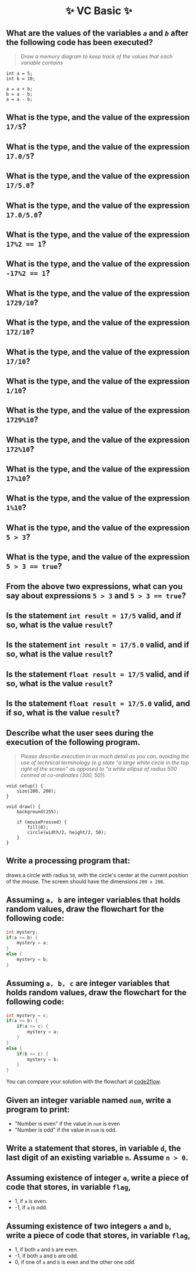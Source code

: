 <h1 align="center"> ✨ VC Basic ✨ </h1>

## What are the values of the variables *`a`* and *`b`* after the following code has been executed?

> *Draw a memory diagram to keep track of the values that each variable contains*

```processing
int a = 5;
int b = 10;

a = a + b;
b = a - b;
a = a - b;
```

## What is the type, and the value of the expression `17/5`?

## What is the type, and the value of the expression `17.0/5`?

## What is the type, and the value of the expression `17/5.0`?

## What is the type, and the value of the expression `17.0/5.0`?

## What is the type, and the value of the expression `17%2 == 1`?

## What is the type, and the value of the expression `-17%2 == 1`?

## What is the type, and the value of the expression `1729/10`?

## What is the type, and the value of the expression `172/10`?

## What is the type, and the value of the expression `17/10`?

## What is the type, and the value of the expression `1/10`?

## What is the type, and the value of the expression `1729%10`?

## What is the type, and the value of the expression `172%10`?

## What is the type, and the value of the expression `17%10`?

## What is the type, and the value of the expression `1%10`?

## What is the type, and the value of the expression `5 > 3`?

## What is the type, and the value of the expression `5 > 3 == true`?

## From the above two expressions, what can you say about expressions `5 > 3` and `5 > 3 == true`?

## Is the statement `int result = 17/5` valid, and if so, what is the value `result`?

## Is the statement `int result = 17/5.0` valid, and if so, what is the value `result`?

## Is the statement `float result = 17/5` valid, and if so, what is the value `result`?

## Is the statement `float result = 17/5.0` valid, and if so, what is the value `result`?

## Describe what the user sees during the execution of the following program. 

> *Please describe execution in as much detail as you can, avoiding the use of technical terminology (e.g state "a large white circle in the top right of the screen" as opposed to "a white ellipse of radius 500 centred at co-ordinates (300, 50)).*

```processing
void setup() {
    size(200, 200);
}

void draw() {
    background(255);

    if (mousePressed) {
        fill(0);
        circle(width/2, height/2, 50);
    }
}
```

## Write a processing program that:
draws a circle with radius `50`, with the circle's center at the current position of the mouse. The screen should have the dimensions `200 x 200`.

## Assuming `a, b` are integer variables that holds random values, draw the flowchart for the following code:

```java
int mystery;
if(a >= b) {
    mystery = a;
}
else {
    mystery = b;
}
```

## Assuming `a, b, c` are integer variables that holds random values, draw the flowchart for the following code:

```java
int mystery = c;
if(a >= b) {
    if(a >= c) {
        mystery = a;
    }
}
else {
    if(b >= c) {
        mystery = b;
    }
}
```

You can compare your solution with the flowchart at [code2flow](https://app.code2flow.com/RkAZuU8TpMdN.png).

## Given an integer variable named *`num`*, write a program to print:
- "Number is even" if the value in *`num`* is even
- "Number is odd" if the value in *`num`* is odd.

## Write a statement that stores, in variable `d`,  the last digit of an existing variable `n`. Assume `n > 0`.

## Assuming existence of integer `a`, write a piece of code that stores, in variable `flag`,

- 1, if `a` is even.
- -1, if `a` is odd.

## Assuming existence of two integers `a` and `b`, write a piece of code that stores, in variable `flag`,

- 1, if both `a` and `b` are even.
- -1, if both `a` and `b` are odd.
- 0, if one of `a` and `b` is even and the other one odd.

